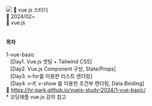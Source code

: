 
<img src="https://capsule-render.vercel.app/api?type=wave&color=auto&reversal=true&height=200&section=heade&text=vue.js_weekly_study&textBg=true&fontSize=60&fontColor=auto" />
📝 vue.js 스터디<br>
📅 2024/02~<br>
🔨 vue.js<br>
<br><br>
<b>목차</b><br><br>
1-vue-basic<br>
&nbsp;&nbsp;&nbsp;[Day1. Vue.js 셋팅 + Tailwind CSS]<br>
&nbsp;&nbsp;&nbsp;[Day2. Vue.js Component 구성, State/Props]<br>
&nbsp;&nbsp;&nbsp;[Day3. v-for를 이용한 리스트 렌더링]<br>
&nbsp;&nbsp;&nbsp;[Day4. v-if, v-show 를 이용한 조건부 렌더링, Data Binding]<br>
🔗 <a href="https://hr-park.github.io/vuejs-study-2024/1-vue-basic/">https://hr-park.github.io/vuejs-study-2024/1-vue-basic/</a><br>
* 코딩애플 vue.js 강의 참고
